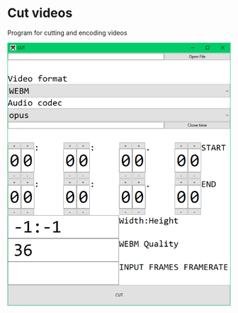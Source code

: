 # Cut videos
Program for cutting and encoding videos

![Window](https://github.com/ChsHub/cut_videos/blob/master/readme_resources/window.png?raw=true)
